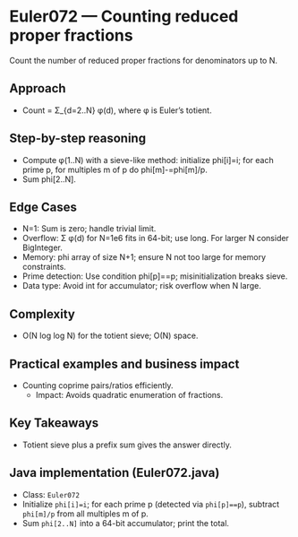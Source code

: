 # Euler072 — Counting reduced proper fractions

Count the number of reduced proper fractions for denominators up to N.

## Approach

- Count = Σ_{d=2..N} φ(d), where φ is Euler’s totient.

## Step-by-step reasoning

- Compute φ(1..N) with a sieve-like method: initialize phi[i]=i; for each prime p, for multiples m of p do phi[m]-=phi[m]/p.
- Sum phi[2..N].

## Edge Cases
- N=1: Sum is zero; handle trivial limit.
- Overflow: Σ φ(d) for N=1e6 fits in 64-bit; use long. For larger N consider BigInteger.
- Memory: phi array of size N+1; ensure N not too large for memory constraints.
- Prime detection: Use condition phi[p]==p; misinitialization breaks sieve.
- Data type: Avoid int for accumulator; risk overflow when N large.

## Complexity
- O(N log log N) for the totient sieve; O(N) space.

## Practical examples and business impact
- Counting coprime pairs/ratios efficiently.
  - Impact: Avoids quadratic enumeration of fractions.

## Key Takeaways
- Totient sieve plus a prefix sum gives the answer directly.


## Java implementation (Euler072.java)

- Class: `Euler072`
- Initialize `phi[i]=i`; for each prime p (detected via `phi[p]==p`), subtract `phi[m]/p` from all multiples m of p.
- Sum `phi[2..N]` into a 64-bit accumulator; print the total.
